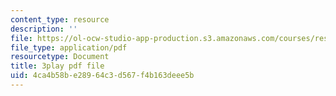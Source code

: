 ```yaml
---
content_type: resource
description: ''
file: https://ol-ocw-studio-app-production.s3.amazonaws.com/courses/res-3-004-visualizing-materials-science-fall-2017/4ca4b58be28964c3d567f4b163deee5b_Sml2lkWfd1g.pdf
file_type: application/pdf
resourcetype: Document
title: 3play pdf file
uid: 4ca4b58b-e289-64c3-d567-f4b163deee5b
---
```

